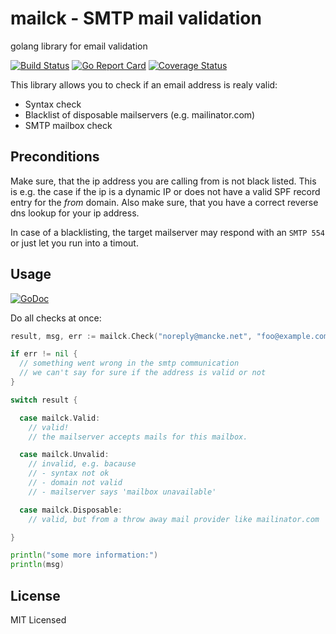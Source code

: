 # mailck - SMTP mail validation
golang library for email validation

[![Build Status](https://api.travis-ci.org/smancke/mailck.svg?branch=master)](https://travis-ci.org/smancke/mailck)
[![Go Report Card](https://goreportcard.com/badge/github.com/smancke/mailck)](https://goreportcard.com/report/github.com/smancke/mailck)
[![Coverage Status](https://coveralls.io/repos/github/smancke/mailck/badge.svg?branch=master)](https://coveralls.io/github/smancke/mailck?branch=master)

This library allows you to check if an email address is realy valid:

* Syntax check
* Blacklist of disposable mailservers (e.g. mailinator.com)
* SMTP mailbox check

## Preconditions
Make sure, that the ip address you are calling from is not
black listed. This is e.g. the case if the ip is a dynamic IP
or does not have a valid SPF record entry for the *from* domain.
Also make sure, that you have a correct reverse dns lookup for
your ip address.

In case of a blacklisting, the target mailserver may respond with an `SMTP 554`
or just let you run into a timout.

## Usage

[![GoDoc](https://godoc.org/github.com/smancke/mailck?status.png)](https://godoc.org/github.com/smancke/mailck)

Do all checks at once:

```go
result, msg, err := mailck.Check("noreply@mancke.net", "foo@example.com")

if err != nil {
  // something went wrong in the smtp communication
  // we can't say for sure if the address is valid or not
} 

switch result {

  case mailck.Valid:
    // valid!
    // the mailserver accepts mails for this mailbox.

  case mailck.Unvalid:
    // invalid, e.g. bacause
    // - syntax not ok
    // - domain not valid
    // - mailserver says 'mailbox unavailable'

  case mailck.Disposable:
    // valid, but from a throw away mail provider like mailinator.com

}

println("some more information:")
println(msg)
```

## License

MIT Licensed
